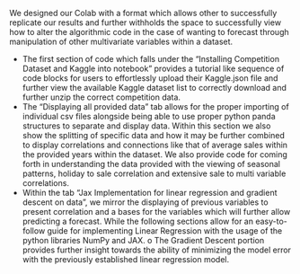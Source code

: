 We designed our Colab with a format which allows other to successfully replicate our results and further withholds the space to successfully view how to alter the algorithmic code in the case of wanting to forecast through manipulation of other multivariate variables within a dataset.
-	The first section of code which falls under the “Installing Competition Dataset and Kaggle into notebook” provides a tutorial like sequence of code blocks for users to effortlessly upload their Kaggle.json file and further view the available Kaggle dataset list to correctly download and further unzip the correct competition data.
-	The “Displaying all provided data” tab allows for the proper importing of individual csv files alongside being able to use proper python panda structures to separate and display data. Within this section we also show the splitting of specific data and how it may be further combined to display correlations and connections like that of average sales within the provided years within the dataset. We also provide code for coming forth in understanding the data provided with the viewing of seasonal patterns, holiday to sale correlation and extensive sale to multi variable correlations.
-	Within the tab “Jax Implementation for linear regression and gradient descent on data”, we mirror the displaying of previous variables to present correlation and a bases for the variables which will further allow predicting a forecast. While the following sections allow for an easy-to-follow guide for implementing Linear Regression with the usage of the python libraries NumPy and JAX. 
o	The Gradient Descent portion provides further insight towards the ability of minimizing the model error with the previously established linear regression model.

